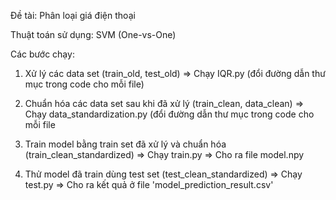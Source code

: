 Đề tài: Phân loại giá điện thoại	  

Thuật toán sử dụng: SVM (One-vs-One) 

Các bước chạy:

1. Xử lý các data set (train_old, test_old) => Chạy IQR.py (đổi đường dẫn thư mục trong code cho mỗi file)
   
2. Chuẩn hóa các data set sau khi đã xử lý (train_clean, data_clean) => Chạy data_standardization.py (đổi đường dẫn thư mục trong code cho mỗi file

3. Train model bằng train set đã xử lý và chuẩn hóa (train_clean_standardized) => Chạy train.py => Cho ra file model.npy 

4. Thử model đã train dùng test set (test_clean_standardized) => Chạy test.py => Cho ra kết quả ở file 'model_prediction_result.csv'

